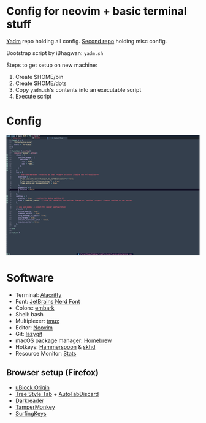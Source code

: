 # Config for neovim + basic terminal stuff
[Yadm](https://yadm.io/docs/overview) repo holding all config. 
[Second repo](https://github.com/hqkhan/config) holding misc config.

Bootstrap script by iBhagwan: `yadm.sh`

Steps to get setup on new machine:

1. Create $HOME/bin
2. Create $HOME/dots
3. Copy `yadm.sh`'s contents into an executable script
4. Execute script

# Config

![screenshot](./screenshot.png)

# Software

- Terminal: [Alacritty](https://alacritty.org)
- Font: [JetBrains Nerd Font](https://github.com/JetBrains/JetBrainsMono)
- Colors: [embark](https://github.com/embark-theme/vim)
- Shell: bash
- Multiplexer: [tmux](https://github.com/tmux/tmux/wiki)
- Editor: [Neovim](https://neovim.io)
- Git: [lazygit](https://github.com/jesseduffield/lazygit)
- macOS package manager: [Homebrew](https://brew.sh)
- Hotkeys: [Hammerspoon](https://www.hammerspoon.org/) & [skhd](https://github.com/koekeishiya/skhd/)
- Resource Monitor: [Stats](https://github.com/exelban/stats)

## Browser setup (Firefox)

- [uBlock Origin](https://addons.mozilla.org/en-US/firefox/addon/ublock-origin/)
- [Tree Style Tab](https://addons.mozilla.org/en-US/firefox/addon/tree-style-tab/) + [AutoTabDiscard](https://webextension.org/listing/tab-discard.html)
- [Darkreader](https://darkreader.org/)
- [TamperMonkey](https://www.tampermonkey.net/)
- [SurfingKeys](https://github.com/brookhong/Surfingkeys)
